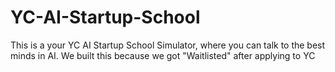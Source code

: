 # YC-AI-Startup-School
This is a your YC AI Startup School Simulator, where you can talk to the best minds in AI. We built this because we got "Waitlisted" after applying to YC
